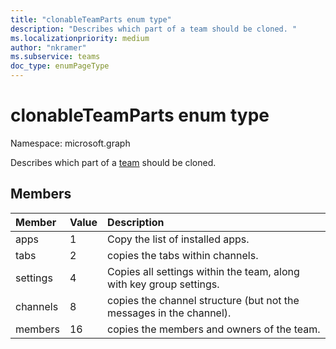 ```yaml
---
title: "clonableTeamParts enum type"
description: "Describes which part of a team should be cloned. "
ms.localizationpriority: medium
author: "nkramer"
ms.subservice: teams
doc_type: enumPageType
---
```


# clonableTeamParts enum type

Namespace: microsoft.graph



Describes which part of a [team](../resources/team.md) should be cloned.

## Members

| Member | Value| Description |
|:---------------|:--------|:----------|
|apps|1|Copy the list of installed apps.|
|tabs|2|copies the tabs within channels.|
|settings|4|Copies all settings within the team, along with key group settings.|
|channels|8|copies the channel structure (but not the messages in the channel).|
|members|16|copies the members and owners of the team.|

